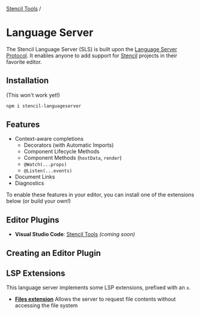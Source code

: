[Stencil Tools](https://github.com/natemoo-re/stencil-tools/) / 
# Language Server

The Stencil Language Server (SLS) is built upon the [Language Server Protocol](https://github.com/Microsoft/language-server-protocol/blob/master/protocol.md). It enables anyone to add support for [Stencil](https://github.com/ionic-team/stencil) projects in their favorite editor.

## Installation
(This won't work yet!)
```bash
npm i stencil-languageserver
```

## Features
- Context-aware completions
	- Decorators (with Automatic Imports)
	- Component Lifecycle Methods
	- Component Methods (`hostData`, `render`)
	- `@Watch(...props)`
	- `@Listen(...events)`
- Document Links
- Diagnostics

To enable these features in your editor, you can install one of the extensions below (or build your own!)

## Editor Plugins
 - **Visual Studio Code**: [Stencil Tools](https://github.com/natemoo-re/vscode-stencil-tools) *(coming soon)*

## Creating an Editor Plugin


## LSP Extensions
This language server implements some LSP extensions, prefixed with an `x`.

- **[Files extension](https://github.com/sourcegraph/language-server-protocol/blob/master/extension-files.md)**
  Allows the server to request file contents without accessing the file system